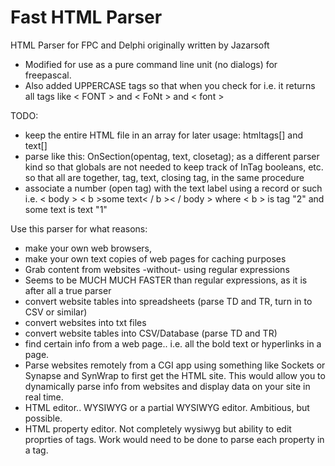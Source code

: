 # Fast HTML Parser
HTML Parser for FPC and Delphi originally written by Jazarsoft

* Modified for use as a pure command line unit (no dialogs) for freepascal.
* Also added UPPERCASE tags so that when you check for i.e. <font> it returns
  all tags like < FONT > and < FoNt > and < font >

TODO:
* keep the entire HTML file in an array for later usage: htmltags[] and text[]
* parse like this: OnSection(opentag, text, closetag); as a different parser
  kind so that globals are not needed to keep track of InTag booleans, etc.
  so that all are together, tag, text, closing tag, in the same procedure
* associate a number (open tag) with the text label using a record or such
  i.e. < body > < b >some text< / b >< / body >
  where < b > is tag "2" and some text is text "1"

Use this parser for what reasons:
* make your own web browsers,
* make your own text copies of web pages for caching purposes
* Grab content from websites -without- using regular expressions
* Seems to be MUCH MUCH FASTER than regular expressions, as it is after all
  a true parser
* convert website tables into spreadsheets (parse TD and TR, turn in to
  CSV or similar)
* convert websites into txt files
* convert website tables into CSV/Database (parse TD and TR)
* find certain info from a web page.. i.e. all the bold text or hyperlinks in
  a page.
* Parse websites remotely from a CGI app using something like Sockets or
  Synapse and SynWrap to first get the HTML site. This would allow you to
  dynamically parse info from websites and display data on your site in real
  time.
* HTML editor.. WYSIWYG or a partial WYSIWYG editor. Ambitious, but possible.
* HTML property editor. Not completely wysiwyg but ability to edit proprties
  of tags. Work would need to be done to parse each property in a tag.


